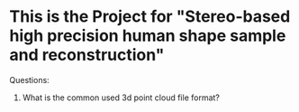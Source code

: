 # This is the Project for "Stereo-based high precision human shape sample and reconstruction"  
Questions:
1. What is  the common used 3d point cloud file format?
